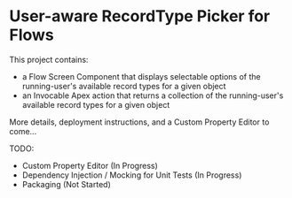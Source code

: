 # User-aware RecordType Picker for Flows

This project contains:
 - a Flow Screen Component that displays selectable options of the running-user's available record types for a given object
 - an Invocable Apex action that returns a collection of the running-user's available record types for a given object

More details, deployment instructions, and a Custom Property Editor to come...

TODO:
 - Custom Property Editor (In Progress)
 - Dependency Injection / Mocking for Unit Tests (In Progress)
 - Packaging (Not Started)
